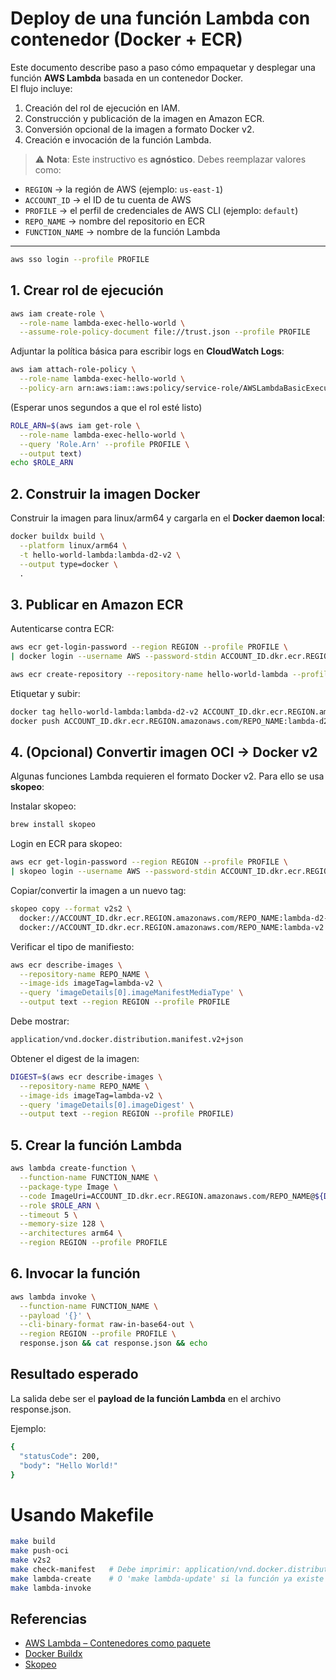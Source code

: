 # Deploy de una función Lambda con contenedor (Docker + ECR)

Este documento describe paso a paso cómo empaquetar y desplegar una función **AWS Lambda** basada en un contenedor Docker.  
El flujo incluye:

1. Creación del rol de ejecución en IAM.
2. Construcción y publicación de la imagen en Amazon ECR.
3. Conversión opcional de la imagen a formato Docker v2.
4. Creación e invocación de la función Lambda.

> ⚠️ **Nota**: Este instructivo es **agnóstico**. Debes reemplazar valores como:
- `REGION` → la región de AWS (ejemplo: `us-east-1`)  
- `ACCOUNT_ID` → el ID de tu cuenta de AWS  
- `PROFILE` → el perfil de credenciales de AWS CLI (ejemplo: `default`)  
- `REPO_NAME` → nombre del repositorio en ECR  
- `FUNCTION_NAME` → nombre de la función Lambda  

---

```bash
aws sso login --profile PROFILE
```

## 1. Crear rol de ejecución

```bash
aws iam create-role \
  --role-name lambda-exec-hello-world \
  --assume-role-policy-document file://trust.json --profile PROFILE
```


Adjuntar la política básica para escribir logs en  **CloudWatch Logs**:

```bash
aws iam attach-role-policy \
  --role-name lambda-exec-hello-world \
  --policy-arn arn:aws:iam::aws:policy/service-role/AWSLambdaBasicExecutionRole --profile PROFILE
```

(Esperar unos segundos a que el rol esté listo)

```bash
ROLE_ARN=$(aws iam get-role \
  --role-name lambda-exec-hello-world \
  --query 'Role.Arn' --profile PROFILE \
  --output text)
echo $ROLE_ARN
```

## **2. Construir la imagen Docker**

Construir la imagen para  linux/arm64  y cargarla en el  **Docker daemon local**:

```bash
docker buildx build \
  --platform linux/arm64 \
  -t hello-world-lambda:lambda-d2-v2 \
  --output type=docker \
  .
```

## **3. Publicar en Amazon ECR**

Autenticarse contra ECR:

```bash
aws ecr get-login-password --region REGION --profile PROFILE \
| docker login --username AWS --password-stdin ACCOUNT_ID.dkr.ecr.REGION.amazonaws.com

aws ecr create-repository --repository-name hello-world-lambda --profile PROFILE
```

Etiquetar y subir:

```bash
docker tag hello-world-lambda:lambda-d2-v2 ACCOUNT_ID.dkr.ecr.REGION.amazonaws.com/REPO_NAME:lambda-d2-v2
docker push ACCOUNT_ID.dkr.ecr.REGION.amazonaws.com/REPO_NAME:lambda-d2-v2
```

## **4. (Opcional) Convertir imagen OCI → Docker v2**

Algunas funciones Lambda requieren el formato  Docker v2. Para ello se usa  **skopeo**:

Instalar  skopeo:

```bash
brew install skopeo
```

Login en ECR para  skopeo:

```bash
aws ecr get-login-password --region REGION --profile PROFILE \
| skopeo login --username AWS --password-stdin ACCOUNT_ID.dkr.ecr.REGION.amazonaws.com
```

Copiar/convertir la imagen a un nuevo tag:

```bash
skopeo copy --format v2s2 \
  docker://ACCOUNT_ID.dkr.ecr.REGION.amazonaws.com/REPO_NAME:lambda-d2-v2 \
  docker://ACCOUNT_ID.dkr.ecr.REGION.amazonaws.com/REPO_NAME:lambda-v2
```

Verificar el tipo de manifiesto:

```bash
aws ecr describe-images \
  --repository-name REPO_NAME \
  --image-ids imageTag=lambda-v2 \
  --query 'imageDetails[0].imageManifestMediaType' \
  --output text --region REGION --profile PROFILE
```

Debe mostrar:

```bash
application/vnd.docker.distribution.manifest.v2+json
```

Obtener el  digest  de la imagen:

```bash
DIGEST=$(aws ecr describe-images \
  --repository-name REPO_NAME \
  --image-ids imageTag=lambda-v2 \
  --query 'imageDetails[0].imageDigest' \
  --output text --region REGION --profile PROFILE)
```

## **5. Crear la función Lambda**

```bash
aws lambda create-function \
  --function-name FUNCTION_NAME \
  --package-type Image \
  --code ImageUri=ACCOUNT_ID.dkr.ecr.REGION.amazonaws.com/REPO_NAME@${DIGEST} \
  --role $ROLE_ARN \
  --timeout 5 \
  --memory-size 128 \
  --architectures arm64 \
  --region REGION --profile PROFILE
```

## **6. Invocar la función**

```bash
aws lambda invoke \
  --function-name FUNCTION_NAME \
  --payload '{}' \
  --cli-binary-format raw-in-base64-out \
  --region REGION --profile PROFILE \
  response.json && cat response.json && echo
```

## **Resultado esperado**

La salida debe ser el  **payload de la función Lambda**  en el archivo  response.json.

Ejemplo:

```bash
{
  "statusCode": 200,
  "body": "Hello World!"
}
```

# Usando Makefile

```bash
make build
make push-oci
make v2s2
make check-manifest   # Debe imprimir: application/vnd.docker.distribution.manifest.v2+json
make lambda-create    # O 'make lambda-update' si la función ya existe
make lambda-invoke
```

## **Referencias**

-   [AWS Lambda – Contenedores como paquete](https://docs.aws.amazon.com/lambda/latest/dg/images-create.html)
-   [Docker Buildx](https://docs.docker.com/buildx/working-with-buildx/)
-   [Skopeo](https://github.com/containers/skopeo)